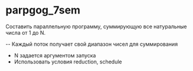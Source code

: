 # parpgog_7sem
Составить параллельную программу, суммирующую все натуральные числа от 1 до N.

-- Каждый поток получает свой диапазон чисел для суммирования

* N задается аргументом запуска
* Использовать условия reduction, schedule
